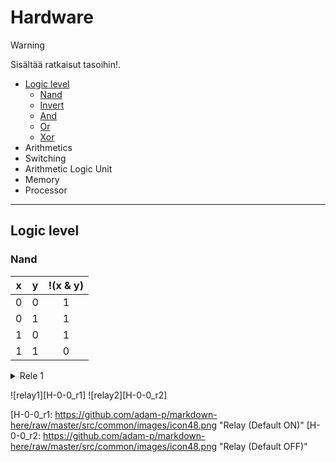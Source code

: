 # Hardware

> [!WARNING]
> Sisältää ratkaisut tasoihin!.

- [Logic level](#logic-level)
  + [Nand](#nand)
  + [Invert](#invert)
  + [And](#and)
  + [Or](#or)
  + [Xor](#xor)
- Arithmetics
- Switching
- Arithmetic Logic Unit
- Memory
- Processor

***

## Logic level

### Nand
| x | y | !(x & y) |
|:-:|:-:|:-----:|
| 0 | 0 | 1 |
| 0 | 1 | 1 |
| 1 | 0 | 1 |
| 1 | 1 | 0 |

<details>
  
Toolbox:
  <summary>Rele 1</summary>
  Inputs:
  - c
  - in

  Outputs:
  - 
</details>

![relay1][H-0-0_r1]
![relay2][H-0-0_r2]

[H-0-0_r1: https://github.com/adam-p/markdown-here/raw/master/src/common/images/icon48.png "Relay (Default ON)"
[H-0-0_r2: https://github.com/adam-p/markdown-here/raw/master/src/common/images/icon48.png "Relay (Default OFF)"
